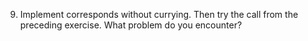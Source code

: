 9. Implement corresponds without currying. Then try the call from the preceding exercise. What problem do you encounter?
